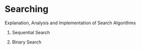 # Searching
Explanation, Analysis and Implementation of Search Algorithms

1. Sequential Search

2. Binary Search
